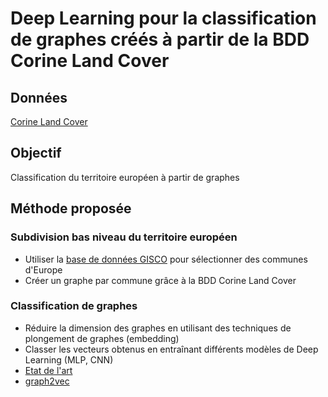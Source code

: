 # Deep Learning pour la classification de graphes créés à partir de la BDD Corine Land Cover

## Données

[Corine Land Cover](https://land.copernicus.eu/pan-european/corine-land-cover)

## Objectif

Classification du territoire européen à partir de graphes

## Méthode proposée

### Subdivision bas niveau du territoire européen

* Utiliser la [base de données GISCO](https://ec.europa.eu/eurostat/fr/web/gisco/geodata/reference-data/administrative-units-statistical-units/communes) pour sélectionner des communes d'Europe
* Créer un graphe par commune grâce à la BDD Corine Land Cover

### Classification de graphes

* Réduire la dimension des graphes en utilisant des techniques de plongement de graphes (embedding)
* Classer les vecteurs obtenus en entraînant différents modèles de Deep Learning (MLP, CNN)
* [Etat de l'art](https://arxiv.org/pdf/1709.07604.pdf?ref=https://githubhelp.com)
* [graph2vec](https://arxiv.org/pdf/1707.05005.pdf)
    
